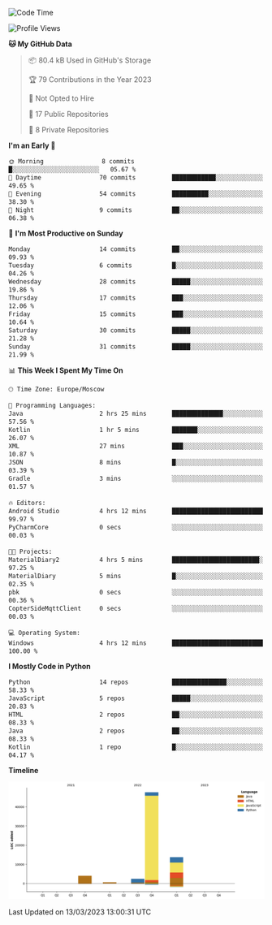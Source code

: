 <!--START_SECTION:waka-->
![Code Time](http://img.shields.io/badge/Code%20Time-39%20hrs%2017%20mins-blue)

![Profile Views](http://img.shields.io/badge/Profile%20Views-0-blue)

**🐱 My GitHub Data** 

> 📦 80.4 kB Used in GitHub's Storage 
 > 
> 🏆 79 Contributions in the Year 2023
 > 
> 🚫 Not Opted to Hire
 > 
> 📜 17 Public Repositories 
 > 
> 🔑 8 Private Repositories 
 > 
**I'm an Early 🐤** 

```text
🌞 Morning                8 commits           █░░░░░░░░░░░░░░░░░░░░░░░░   05.67 % 
🌆 Daytime                70 commits          ████████████░░░░░░░░░░░░░   49.65 % 
🌃 Evening                54 commits          ██████████░░░░░░░░░░░░░░░   38.30 % 
🌙 Night                  9 commits           ██░░░░░░░░░░░░░░░░░░░░░░░   06.38 % 
```
📅 **I'm Most Productive on Sunday** 

```text
Monday                   14 commits          ██░░░░░░░░░░░░░░░░░░░░░░░   09.93 % 
Tuesday                  6 commits           █░░░░░░░░░░░░░░░░░░░░░░░░   04.26 % 
Wednesday                28 commits          █████░░░░░░░░░░░░░░░░░░░░   19.86 % 
Thursday                 17 commits          ███░░░░░░░░░░░░░░░░░░░░░░   12.06 % 
Friday                   15 commits          ███░░░░░░░░░░░░░░░░░░░░░░   10.64 % 
Saturday                 30 commits          █████░░░░░░░░░░░░░░░░░░░░   21.28 % 
Sunday                   31 commits          █████░░░░░░░░░░░░░░░░░░░░   21.99 % 
```


📊 **This Week I Spent My Time On** 

```text
🕑︎ Time Zone: Europe/Moscow

💬 Programming Languages: 
Java                     2 hrs 25 mins       ██████████████░░░░░░░░░░░   57.56 % 
Kotlin                   1 hr 5 mins         ███████░░░░░░░░░░░░░░░░░░   26.07 % 
XML                      27 mins             ███░░░░░░░░░░░░░░░░░░░░░░   10.87 % 
JSON                     8 mins              █░░░░░░░░░░░░░░░░░░░░░░░░   03.39 % 
Gradle                   3 mins              ░░░░░░░░░░░░░░░░░░░░░░░░░   01.57 % 

🔥 Editors: 
Android Studio           4 hrs 12 mins       █████████████████████████   99.97 % 
PyCharmCore              0 secs              ░░░░░░░░░░░░░░░░░░░░░░░░░   00.03 % 

🐱‍💻 Projects: 
MaterialDiary2           4 hrs 5 mins        ████████████████████████░   97.25 % 
MaterialDiary            5 mins              █░░░░░░░░░░░░░░░░░░░░░░░░   02.35 % 
pbk                      0 secs              ░░░░░░░░░░░░░░░░░░░░░░░░░   00.36 % 
CopterSideMqttClient     0 secs              ░░░░░░░░░░░░░░░░░░░░░░░░░   00.03 % 

💻 Operating System: 
Windows                  4 hrs 12 mins       █████████████████████████   100.00 % 
```

**I Mostly Code in Python** 

```text
Python                   14 repos            ███████████████░░░░░░░░░░   58.33 % 
JavaScript               5 repos             █████░░░░░░░░░░░░░░░░░░░░   20.83 % 
HTML                     2 repos             ██░░░░░░░░░░░░░░░░░░░░░░░   08.33 % 
Java                     2 repos             ██░░░░░░░░░░░░░░░░░░░░░░░   08.33 % 
Kotlin                   1 repo              █░░░░░░░░░░░░░░░░░░░░░░░░   04.17 % 
```



**Timeline**

![Lines of Code chart](https://raw.githubusercontent.com/Adlemex/Adlemex/main/assets/bar_graph.png)


 Last Updated on 13/03/2023 13:00:31 UTC
<!--END_SECTION:waka-->
